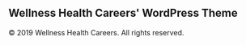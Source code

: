 ## Wellness Health Careers' WordPress Theme

&copy; 2019 Wellness Health Careers. All rights reserved.